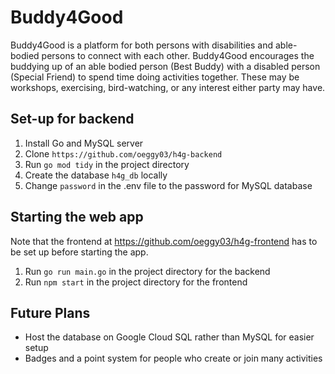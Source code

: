# Buddy4Good

Buddy4Good is a platform for both persons with disabilities and able-bodied persons to connect with each other. Buddy4Good encourages the buddying up of an able bodied person (Best Buddy) with a disabled person (Special Friend) to spend time doing activities together. These may be workshops, exercising, bird-watching, or any interest either party may have.


## Set-up for backend

1. Install Go and MySQL server
2. Clone `https://github.com/oeggy03/h4g-backend`
3. Run `go mod tidy` in the project directory
4. Create the database `h4g_db` locally
5. Change `password` in the .env file to the password for MySQL database


## Starting the web app
Note that the frontend at https://github.com/oeggy03/h4g-frontend has to be set up before starting the app.

1. Run `go run main.go` in the project directory for the backend
2. Run `npm start` in the project directory for the frontend


## Future Plans

- Host the database on Google Cloud SQL rather than MySQL for easier setup
- Badges and a point system for people who create or join many activities
